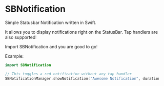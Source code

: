 # SBNotification
Simple Statusbar Notification written in Swift.

It allows you to display notifications right on the StatusBar. Tap handlers are also supported!

Import SBNotification and you are good to go!

Example:

```swift
import SBNotification

// This toggles a red notification without any tap handler
SBNotificationManager.showNotification("Awesome Notification", duration: 20, type: .error)
```
